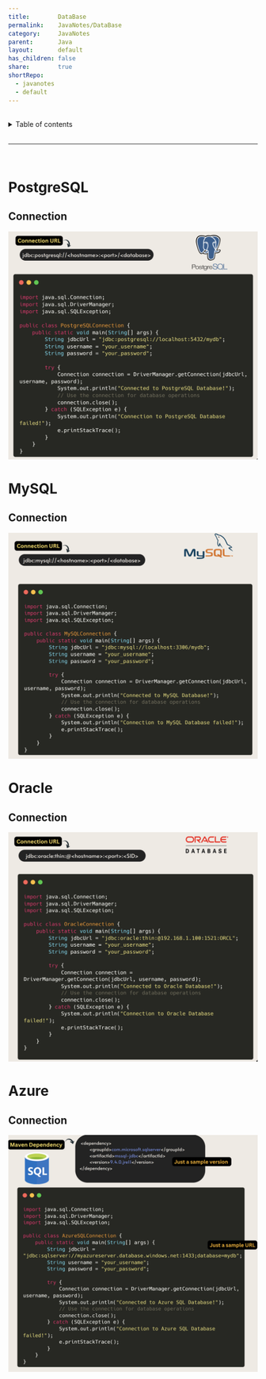 ```yaml
---
title:        DataBase
permalink:    JavaNotes/DataBase
category:     JavaNotes
parent:       Java
layout:       default
has_children: false
share:        true
shortRepo:
  - javanotes
  - default          
---
```



<br/>          

<details markdown="block">                
<summary>                
Table of contents                
</summary>                
{: .text-delta }                
1. TOC                
{:toc}                
</details>                

<br/>                

***                

<br/>

# PostgreSQL

## Connection

![postgreSQLConnection.png](assets%2Fimages%2FpostgreSQLConnection.png)

# MySQL

## Connection

![mySQLConnection.png](assets%2Fimages%2FmySQLConnection.png)

# Oracle

## Connection

![oracleConnection.png](assets%2Fimages%2ForacleConnection.png)

# Azure

## Connection

![azureSQLConnection.png](assets%2Fimages%2FazureSQLConnection.png)